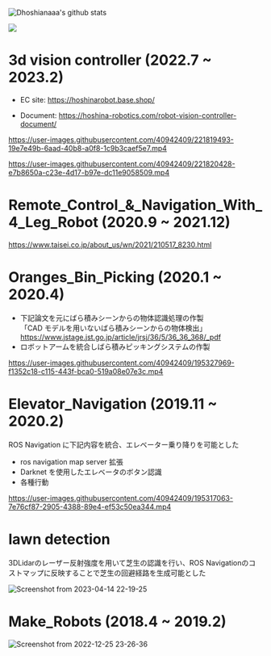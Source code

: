 
![Dhoshianaaa's github stats](https://github-readme-stats.vercel.app/api?username=hoshianaaa&count_private=true&show_icons=true&theme=radical)

![](https://github-profile-summary-cards.vercel.app/api/cards/profile-details?username=hoshianaaa&theme=vue)

<!--
**hoshianaaa/hoshianaaa** is a ✨ _special_ ✨ repository because its `README.md` (this file) appears on your GitHub profile.

Here are some ideas to get you started:

- 🔭 I’m currently working on ...
- 🌱 I’m currently learning ...
- 👯 I’m looking to collaborate on ...
- 🤔 I’m looking for help with ...
- 💬 Ask me about ...
- 📫 How to reach me: ...
- 😄 Pronouns: ...
- ⚡ Fun fact: ...
-->

# 3d vision controller (2022.7 ~ 2023.2)

- EC site: https://hoshinarobot.base.shop/

- Document: https://hoshina-robotics.com/robot-vision-controller-document/


https://user-images.githubusercontent.com/40942409/221819493-19e7e49b-6aad-40b8-a0f8-1c9b3caef5e7.mp4

https://user-images.githubusercontent.com/40942409/221820428-e7b8650a-c23e-4d17-b97e-dc11e9058509.mp4  


# Remote_Control_&_Navigation_With_4_Leg_Robot (2020.9 ~ 2021.12)

https://www.taisei.co.jp/about_us/wn/2021/210517_8230.html

# Oranges_Bin_Picking (2020.1 ~ 2020.4)

- 下記論文を元にばら積みシーンからの物体認識処理の作製  
「CAD モデルを用いないばら積みシーンからの物体検出」  
https://www.jstage.jst.go.jp/article/jrsj/36/5/36_36_368/_pdf
- ロボットアームを統合しばら積みピッキングシステムの作製

https://user-images.githubusercontent.com/40942409/195327969-f1352c18-c115-443f-bca0-519a08e07e3c.mp4  

# Elevator_Navigation (2019.11 ~ 2020.2)

ROS Navigation に下記内容を統合、エレベーター乗り降りを可能とした
- ros navigation map server 拡張
- Darknet を使用したエレベータのボタン認識
- 各種行動

https://user-images.githubusercontent.com/40942409/195317063-7e76cf87-2905-4388-89e4-ef53c50ea344.mp4  

# lawn detection

3DLidarのレーザー反射強度を用いて芝生の認識を行い、ROS Navigationのコストマップに反映することで芝生の回避経路を生成可能とした

![Screenshot from 2023-04-14 22-19-25](https://user-images.githubusercontent.com/40942409/232055393-45b25433-1c32-461f-934f-9b0d14e570ef.png)

# Make_Robots (2018.4 ~ 2019.2)

![Screenshot from 2022-12-25 23-26-36](https://user-images.githubusercontent.com/40942409/209471843-2e2f6aaa-6c83-4b5b-b2bb-4b99f88fd4e7.png)
